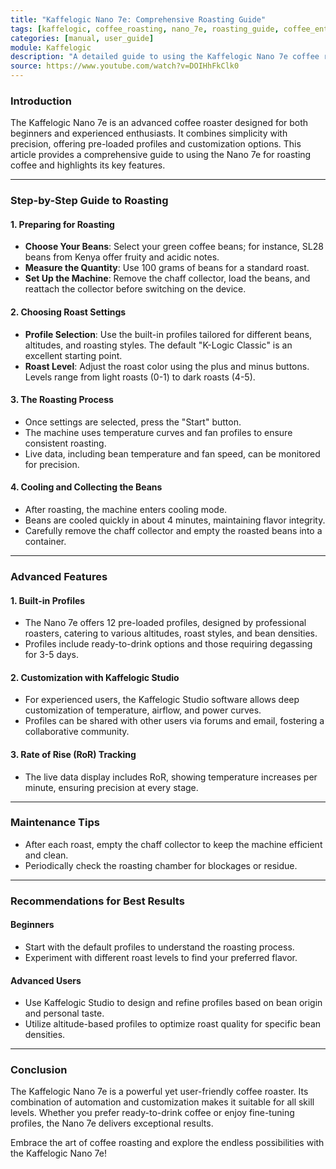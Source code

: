 ```yaml
---
title: "Kaffelogic Nano 7e: Comprehensive Roasting Guide"
tags: [kaffelogic, coffee_roasting, nano_7e, roasting_guide, coffee_enthusiasts]
categories: [manual, user_guide]
module: Kaffelogic
description: "A detailed guide to using the Kaffelogic Nano 7e coffee roaster, featuring step-by-step instructions, advanced features, and tips for achieving consistent, high-quality roasts."
source: https://www.youtube.com/watch?v=DOIHhFkClk0
---
```


### Introduction

The Kaffelogic Nano 7e is an advanced coffee roaster designed for both beginners and experienced enthusiasts. It combines simplicity with precision, offering pre-loaded profiles and customization options. This article provides a comprehensive guide to using the Nano 7e for roasting coffee and highlights its key features.

---

### Step-by-Step Guide to Roasting

#### 1. Preparing for Roasting

- **Choose Your Beans**: Select your green coffee beans; for instance, SL28 beans from Kenya offer fruity and acidic notes.
- **Measure the Quantity**: Use 100 grams of beans for a standard roast.
- **Set Up the Machine**: Remove the chaff collector, load the beans, and reattach the collector before switching on the device.

#### 2. Choosing Roast Settings

- **Profile Selection**: Use the built-in profiles tailored for different beans, altitudes, and roasting styles. The default "K-Logic Classic" is an excellent starting point.
- **Roast Level**: Adjust the roast color using the plus and minus buttons. Levels range from light roasts (0-1) to dark roasts (4-5).

#### 3. The Roasting Process

- Once settings are selected, press the "Start" button.
- The machine uses temperature curves and fan profiles to ensure consistent roasting.
- Live data, including bean temperature and fan speed, can be monitored for precision.

#### 4. Cooling and Collecting the Beans

- After roasting, the machine enters cooling mode.
- Beans are cooled quickly in about 4 minutes, maintaining flavor integrity.
- Carefully remove the chaff collector and empty the roasted beans into a container.

---

### Advanced Features

#### 1. Built-in Profiles

- The Nano 7e offers 12 pre-loaded profiles, designed by professional roasters, catering to various altitudes, roast styles, and bean densities.
- Profiles include ready-to-drink options and those requiring degassing for 3-5 days.

#### 2. Customization with Kaffelogic Studio

- For experienced users, the Kaffelogic Studio software allows deep customization of temperature, airflow, and power curves.
- Profiles can be shared with other users via forums and email, fostering a collaborative community.

#### 3. Rate of Rise (RoR) Tracking

- The live data display includes RoR, showing temperature increases per minute, ensuring precision at every stage.

---

### Maintenance Tips

- After each roast, empty the chaff collector to keep the machine efficient and clean.
- Periodically check the roasting chamber for blockages or residue.

---

### Recommendations for Best Results

#### Beginners

- Start with the default profiles to understand the roasting process.
- Experiment with different roast levels to find your preferred flavor.

#### Advanced Users

- Use Kaffelogic Studio to design and refine profiles based on bean origin and personal taste.
- Utilize altitude-based profiles to optimize roast quality for specific bean densities.

---

### Conclusion

The Kaffelogic Nano 7e is a powerful yet user-friendly coffee roaster. Its combination of automation and customization makes it suitable for all skill levels. Whether you prefer ready-to-drink coffee or enjoy fine-tuning profiles, the Nano 7e delivers exceptional results.

Embrace the art of coffee roasting and explore the endless possibilities with the Kaffelogic Nano 7e!
